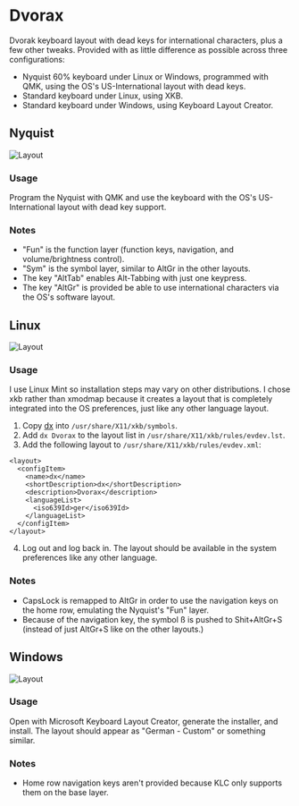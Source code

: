 # Dvorax

Dvorak keyboard layout with dead keys for international characters, plus a few other tweaks. Provided with as little difference as possible across three configurations:
- Nyquist 60% keyboard under Linux or Windows, programmed with QMK, using the OS's US-International layout with dead keys.
- Standard keyboard under Linux, using XKB.
- Standard keyboard under Windows, using Keyboard Layout Creator.

## Nyquist

![Layout](https://github.com/xdlg/Dvorax/blob/master/nyquist/layout.png)

### Usage
Program the Nyquist with QMK and use the keyboard with the OS's US-International layout with dead key support.

### Notes
- "Fun" is the function layer (function keys, navigation, and volume/brightness control).
- "Sym" is the symbol layer, similar to AltGr in the other layouts.
- The key "AltTab" enables Alt-Tabbing with just one keypress.
- The key "AltGr" is provided be able to use international characters via the OS's software layout.


## Linux

![Layout](https://github.com/xdlg/Dvorax/blob/master/linux/layout.png)

### Usage

I use Linux Mint so installation steps may vary on other distributions. I chose xkb rather than xmodmap because it creates a layout that is completely integrated into the OS preferences, just like any other language layout.

 1. Copy [dx](https://github.com/xdlg/Dvorax/blob/master/xkb/dx) into `/usr/share/X11/xkb/symbols`.
 2. Add `dx Dvorax` to the layout list in `/usr/share/X11/xkb/rules/evdev.lst`.
 3. Add the following layout to `/usr/share/X11/xkb/rules/evdev.xml`:
```
<layout>
  <configItem>
    <name>dx</name>
    <shortDescription>dx</shortDescription>
    <description>Dvorax</description>
    <languageList>
      <iso639Id>ger</iso639Id>
    </languageList>
  </configItem>
</layout>
```
4. Log out and log back in. The layout should be available in the system preferences like any other language.

### Notes
- CapsLock is remapped to AltGr in order to use the navigation keys on the home row, emulating the Nyquist's "Fun" layer.
- Because of the navigation key, the symbol ß is pushed to Shit+AltGr+S (instead of just AltGr+S like on the other layouts.)


## Windows

![Layout](https://github.com/xdlg/Dvorax/blob/master/windows/layout.png)

### Usage
Open with Microsoft Keyboard Layout Creator, generate the installer, and install. The layout should appear as "German - Custom" or something similar.

### Notes
- Home row navigation keys aren't provided because KLC only supports them on the base layer.

